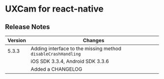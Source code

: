 # UXCam for react-native


## Release Notes ##

Version   | Changes
---------- | ----------
5.3.3	| Adding interface to the missing method `disableCrashHandling`
		| iOS SDK 3.3.4, Android SDK 3.3.6
		| Added a CHANGELOG

